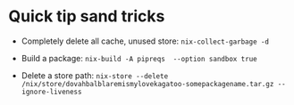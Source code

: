 # Quick tip sand tricks

- Completely delete all cache, unused store: `nix-collect-garbage -d`

- Build a package: `nix-build -A pipreqs  --option sandbox true`

- Delete a store path: `nix-store --delete /nix/store/dovahbalblaremismylovekagatoo-somepackagename.tar.gz --ignore-liveness`
